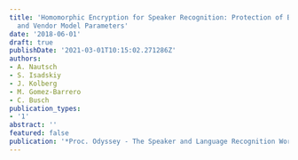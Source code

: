```yaml
---
title: 'Homomorphic Encryption for Speaker Recognition: Protection of Biometric Templates
  and Vendor Model Parameters'
date: '2018-06-01'
draft: true
publishDate: '2021-03-01T10:15:02.271286Z'
authors:
- A. Nautsch
- S. Isadskiy
- J. Kolberg
- M. Gomez-Barrero
- C. Busch
publication_types:
- '1'
abstract: ''
featured: false
publication: '*Proc. Odyssey - The Speaker and Language Recognition Workshop*'
---
```


